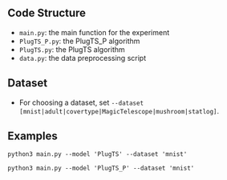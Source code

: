 ## Code Structure

* `main.py`: the main function for the experiment
* `PlugTS_P.py`: the PlugTS_P algorithm
* `PlugTS.py`: the PlugTS algorithm
* `data.py`: the data preprocessing script

## Dataset

* For choosing a dataset, set `--dataset [mnist|adult|covertype|MagicTelescope|mushroom|statlog]`.

## Examples

```
python3 main.py --model 'PlugTS' --dataset 'mnist'
```

```
python3 main.py --model 'PlugTS_P' --dataset 'mnist'
```